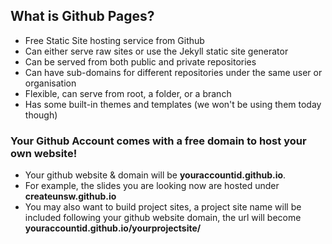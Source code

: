 ---
---

## What is Github Pages?

* Free Static Site hosting service from Github
* Can either serve raw sites or use the Jekyll static site generator
* Can be served from both public and private repositories 
* Can have sub-domains for different repositories under the same user or organisation
* Flexible, can serve from root, a folder, or a branch
* Has some built-in themes and templates (we won't be using them today though)

### Your Github Account comes with a free domain to host your own website!

* Your github website & domain will be **youraccountid.github.io**.
* For example, the slides you are looking now are hosted under **createunsw.github.io**
* You may also want to build project sites, a project site name will be included following your github website domain, the url will become **youraccountid.github.io/yourprojectsite/**
